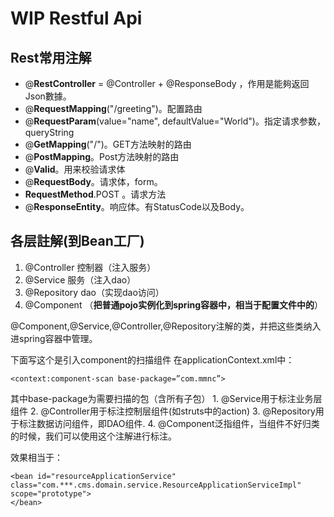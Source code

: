 # WIP Restful Api

## Rest常用注解

* @**RestController** = @Controller + @ResponseBody ，作用是能夠返回Json數據。
* @**RequestMapping**\("/greeting"\)。配置路由
* @**RequestParam**\(value="name", defaultValue="World"\)。指定请求参数，queryString
* @**GetMapping**\("/"\)。GET方法映射的路由
* @**PostMapping**。Post方法映射的路由
* @**Valid**。用来校验请求体
* @**RequestBody**。请求体，form。
* **RequestMethod**.POST 。请求方法
* @**ResponseEntity**。响应体。有StatusCode以及Body。

## 各层註解\(到Bean工厂\)

1. @Controller 控制器（注入服务）
2. @Service 服务（注入dao）
3. @Repository dao（实现dao访问）
4. @Component （**把普通pojo实例化到spring容器中，相当于配置文件中的**）

@Component,@Service,@Controller,@Repository注解的类，并把这些类纳入进spring容器中管理。

下面写这个是引入component的扫描组件 在applicationContext.xml中：

```markup
<context:component-scan base-package=”com.mmnc”>
```

其中base-package为需要扫描的包（含所有子包） 1. @Service用于标注业务层组件 2. @Controller用于标注控制层组件\(如struts中的action\) 3. @Repository用于标注数据访问组件，即DAO组件. 4. @Component泛指组件，当组件不好归类的时候，我们可以使用这个注解进行标注。

效果相当于：

```markup
<bean id="resourceApplicationService"
class="com.***.cms.domain.service.ResourceApplicationServiceImpl" scope="prototype">
</bean>
```

